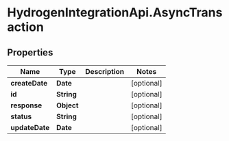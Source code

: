 # HydrogenIntegrationApi.AsyncTransaction

## Properties
Name | Type | Description | Notes
------------ | ------------- | ------------- | -------------
**createDate** | **Date** |  | [optional] 
**id** | **String** |  | [optional] 
**response** | **Object** |  | [optional] 
**status** | **String** |  | [optional] 
**updateDate** | **Date** |  | [optional] 


